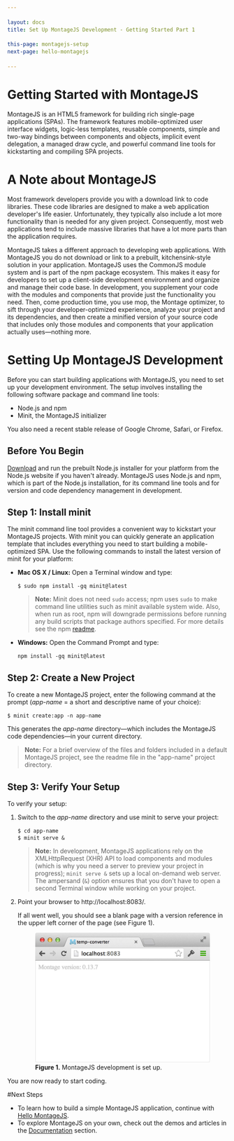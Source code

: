 ```yaml
---

layout: docs
title: Set Up MontageJS Development - Getting Started Part 1

this-page: montagejs-setup
next-page: hello-montagejs

---
```


# Getting Started with MontageJS

MontageJS is an HTML5 framework for building rich single-page applications (SPAs). The framework features mobile-optimized user interface widgets, logic-less templates, reusable components, simple and two-way bindings between components and objects, implicit event delegation, a managed draw cycle, and powerful command line tools for kickstarting and compiling SPA projects.

# A Note about MontageJS
Most framework developers provide you with a download link to code libraries. These code libraries are designed to make a web application developer's life easier. Unfortunately, they typically also include a lot more functionality than is needed for any given project. Consequently, most web applications tend to include massive libraries that have a lot more parts than the application requires.

MontageJS takes a different approach to developing web applications. With MontageJS you do not download or link to a prebuilt, kitchensink-style solution in your application. MontageJS uses the CommonJS module system and is part of the npm package ecosystem. This makes it easy for developers to set up a client-side development environment and organize and manage their code base. In development, you supplement your code with the modules and components that provide just the functionality you need. Then, come production time, you use mop, the Montage optimizer, to sift through your developer-optimized experience, analyze your project and its dependencies, and then create a minified version of your source code that includes only those modules and components that your application actually uses—nothing more.

# Setting Up MontageJS Development

Before you can start building applications with MontageJS, you need to set up your development environment. The setup involves installing the following software package and command line tools:

* Node.js and npm
* Minit, the MontageJS initializer

You also need a recent stable release of Google Chrome, Safari, or Firefox.

## Before You Begin

<a href="http://nodejs.org/download/" target="_blank">Download</a> and run the prebuilt Node.js installer for your platform from the Node.js website if you haven't already. MontageJS uses Node.js and npm, which is part of the Node.js installation, for its command line tools and for version and code dependency management in development.

## Step 1: Install minit

The minit command line tool provides a convenient way to kickstart your MontageJS projects. With minit you can quickly generate an application template that includes everything you need to start building a mobile-optimized SPA. Use the following commands to install the latest version of minit for your platform:

* **Mac OS X / Linux:** Open a Terminal window and type:

    ```
    $ sudo npm install -gq minit@latest
    ```

    > **Note:** Minit does not need `sudo` access; npm uses `sudo` to make command line utilities such as minit available system wide. Also, when run as root, npm will downgrade permissions before running any build scripts that package authors specified. For more details see the npm <a href="https://npmjs.org/doc/README.html" target="_blank">readme</a>.

* **Windows:** Open the Command Prompt and type:

    ```
    npm install -gq minit@latest
    ```

## Step 2: Create a New Project

To create a new MontageJS project, enter the following command at the prompt (<em>app-name</em> = a short and descriptive name of your choice):

```
$ minit create:app -n app-name
```

This generates the _app-name_ directory—which includes the MontageJS code dependencies—in your current directory.

>**Note:** For a brief overview of the files and folders included in a default MontageJS project, see the readme file in the "app-name" project directory.


## Step 3: Verify Your Setup

To verify your setup:

1. Switch to the _app-name_ directory and use minit to serve your project:

    ```
    $ cd app-name
    $ minit serve &
    ```

    >**Note:** In development, MontageJS applications rely on the XMLHttpRequest (XHR) API to load components and modules (which is why you need a server to preview your project in progress); `minit serve &` sets up a local on-demand web server. The ampersand (`&`) option ensures that you don't have to open a second Terminal window while working on your project.

2. Point your browser to http://localhost:8083/.

    If all went well, you should see a blank page with a version reference in the upper left corner of the page (see Figure 1).
    
    <figure>
    	<img src="/images/docs/montagejs-setup/fig01.jpg" alt="MontageJS development is set up." style="width: 451px;">
    	<figcaption><strong>Figure 1.</strong> MontageJS development is set up.</figcaption>
    </figure>
        
You are now ready to start coding.

#Next Steps

* To learn how to build a simple MontageJS application, continue with [Hello MontageJS](http://montagejs.org/docs/hello-montagejs.html).
* To explore MontageJS on your own, check out the demos and articles in the [Documentation](http://montagejs.org/docs/) section.

